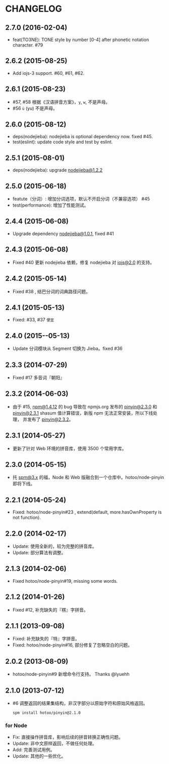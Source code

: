 
# CHANGELOG

## 2.7.0 (2016-02-04)

* feat(TO3NE): TONE style by number [0-4] after phonetic notation character. #79

## 2.6.2 (2015-08-25)

* Add iojs-3 support. #60, #61, #62.

## 2.6.1 (2015-08-23)

* #57, #58 根据《汉语拼音方案》，`y`, `w`, 不是声母。
* #56 `ü` (yu) 不是声母。

## 2.6.0 (2015-08-12)

* deps(nodejieba): nodejieba is optional dependency now. fixed #45.
* test(eslint): update code style and test by eslint.

## 2.5.1 (2015-08-01)

* deps(nodejieba): upgrade nodejieba@1.2.2

## 2.5.0 (2015-06-18)

* featute（分词）: 增加分词选项，默认不开启分词（不兼容选项） #45
* test(performance): 增加了性能测试。

## 2.4.4 (2015-06-08)

* Upgrade dependency nodejieba@1.0.1, fixed #41

## 2.4.3 (2015-06-08)

* Fixed #40 更新 nodejieba 依赖，修复 nodejieba 对 iojs@2.0 的支持。

## 2.4.2 (2015-05-14)

* Fixed #38 , 结巴分词的词典路径问题。

## 2.4.1 (2015-05-13)

* Fixed: #33, #37 `便宜`

## 2.4.0 (2015--05-13)

* Update 分词模块从 Segment 切换为 Jieba。fixed #36

## 2.3.3 (2014-07-29)

* Fixed #17 多音词『朝阳』

## 2.3.2 (2014-06-03)

* 由于 #15, npm@1.4.12 的 bug 导致在 npmjs.org 发布的 pinyin@2.3.0 和
  pinyin@2.3.1 shasum 值计算错误，新版 npm 无法正常安装，所以下线处理，
  并发布了 pinyin@2.3.2。

## 2.3.1 (2014-05-27)

* 更新了针对 Web 环境的拼音库，使用 3500 个常用字库。

## 2.3.0 (2014-05-15)

* 托 spm@3.x 的福，Node 和 Web 版融合到一个仓库中。hotoo/node-pinyin 即将下线。

## 2.2.1 (2014-05-24)

* Fixed: hotoo/node-pinyin#23 , extend(default, more.hasOwnProperty is not function).

## 2.2.0 (2014-02-17)

* Update: 使用全新的，较为完整的拼音库。
* Update: 部分算法有调整。

## 2.1.3 (2014-02-06)

* Fixed hotoo/node-pinyin#19, missing some words.

## 2.1.2 (2014-01-26)

* Fixed #12, 补充缺失的『楞』字拼音。

## 2.1.1 (2013-09-08)

* Fixed: 补充缺失的『特』字拼音。
* Fixed: hotoo/node-pinyin#16, 部分修复了忽略空白的问题。

## 2.0.2 (2013-08-09)

* hotoo/node-pinyin#9 新增命令行支持。 Thanks @lyuehh

## 2.1.0 (2013-07-12)

* #6 调整返回的结果集结构，非汉字部分以原始字符和原始风格返回。

  ```
  spm install hotoo/pinyin@2.1.0
  ```

### for Node

* Fix: 直接操作拼音库，影响后续的拼音转换正确性问题。
* Update: 非中文原样返回，不做任何处理。
* Add: 完善测试用例。
* Update: 其他的一些优化。
